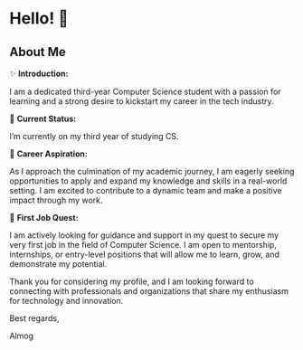 # Hello! 👋

## About Me

✨ **Introduction:**

I am a dedicated third-year Computer Science student with a passion for learning and a strong desire to kickstart my career in the tech industry.

🌱 **Current Status:**

I’m currently on my third year of studying CS.

🤔 **Career Aspiration:**

As I approach the culmination of my academic journey, I am eagerly seeking opportunities to apply and expand my knowledge and skills in a real-world setting. I am excited to contribute to a dynamic team and make a positive impact through my work.

🎯 **First Job Quest:**

I am actively looking for guidance and support in my quest to secure my very first job in the field of Computer Science. I am open to mentorship, internships, or entry-level positions that will allow me to learn, grow, and demonstrate my potential.

Thank you for considering my profile, and I am looking forward to connecting with professionals and organizations that share my enthusiasm for technology and innovation.

Best regards,

Almog





